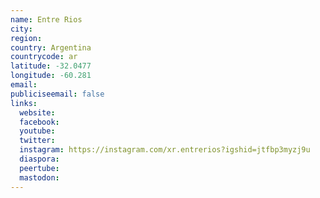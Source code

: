```yaml
---
name: Entre Rios
city:
region:
country: Argentina
countrycode: ar
latitude: -32.0477
longitude: -60.281
email:
publiciseemail: false
links:
  website:
  facebook:
  youtube:
  twitter:
  instagram: https://instagram.com/xr.entrerios?igshid=jtfbp3myzj9u
  diaspora:
  peertube:
  mastodon:
---
```

